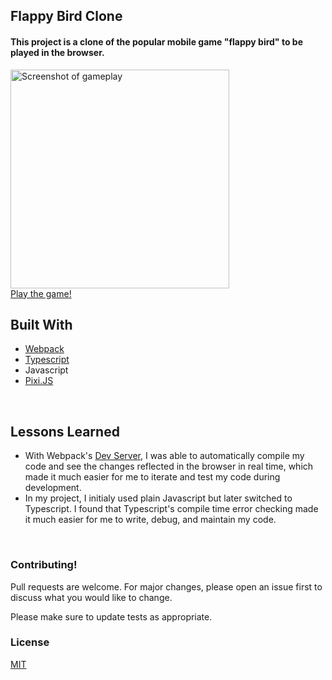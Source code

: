 

## Flappy Bird Clone

#### This project is a clone of the popular mobile game "flappy bird" to be played in the browser.


<a href="https://gabekole.github.io/FlappyBird">
  <img src="https://user-images.githubusercontent.com/72774655/206951228-31260c15-bccd-448f-b78f-2bed730e11e9.png" alt="Screenshot of gameplay" width="350"/>
  <br>
  Play the game!
</a>

## Built With

- [Webpack](https://github.com/webpack)
- [Typescript](https://github.com/microsoft/TypeScript)
- Javascript
- [Pixi.JS](https://github.com/pixijs)

<br>

## Lessons Learned

- With Webpack's [Dev Server](https://webpack.js.org/configuration/dev-server/), I was able to automatically compile my code and see the changes reflected in the browser in real time, which made it much easier for me to iterate and test my code during development. 
- In my project, I initialy used plain Javascript but later switched to Typescript. I found that Typescript's compile time error checking made it much easier for me to write, debug, and maintain my code.

<br>

### Contributing!

Pull requests are welcome. For major changes, please open an issue first
to discuss what you would like to change.

Please make sure to update tests as appropriate.

### License

[MIT](https://choosealicense.com/licenses/mit/)
